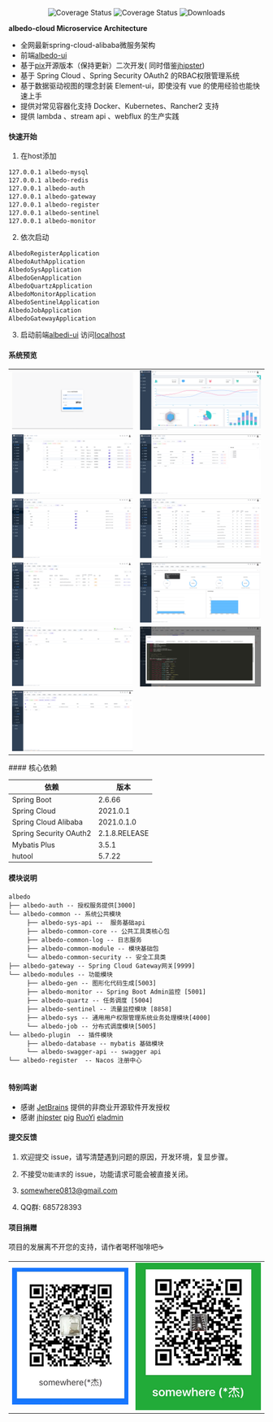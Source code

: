  <p align="center">
   <img src="https://img.shields.io/badge/Spring%20Cloud-2021.0.1-blue.svg" alt="Coverage Status">
   <img src="https://img.shields.io/badge/Spring%20Cloud%20Alibaba-2021.1-blue.svg" alt="Coverage Status">
   <img src="https://img.shields.io/badge/Spring%20Boot-2.6.6-blue.svg" alt="Downloads">
 </p>  

**albedo-cloud Microservice Architecture**

- 全网最新spring-cloud-alibaba微服务架构
- 前端<a href="https://github.com/somowhere/albedo-ui" target="_blank">albedo-ui </a>
- 基于<a href="https://gitee.com/log4j/pig" target="_blank">pix</a>开源版本（保持更新）二次开发(
  同时借鉴<a href="https://www.jhipster.tech/" target="_blank">jhipster</a>)
- 基于 Spring Cloud 、Spring Security OAuth2 的RBAC权限管理系统
- 基于数据驱动视图的理念封装 Element-ui，即使没有 vue 的使用经验也能快速上手
- 提供对常见容器化支持 Docker、Kubernetes、Rancher2 支持
- 提供 lambda 、stream api 、webflux 的生产实践

#### 快速开始

1. 在host添加

```
127.0.0.1 albedo-mysql
127.0.0.1 albedo-redis
127.0.0.1 albedo-auth
127.0.0.1 albedo-gateway
127.0.0.1 albedo-register
127.0.0.1 albedo-sentinel
127.0.0.1 albedo-monitor
```

2. 依次启动

```
AlbedoRegisterApplication
AlbedoAuthApplication
AlbedoSysApplication
AlbedoGenApplication
AlbedoQuartzApplication
AlbedoMonitorApplication
AlbedoSentinelApplication
AlbedoJobApplication
AlbedoGatewayApplication
```

3. 启动前端[albedi-ui](https://github.com/somowhere/albedo-ui) 访问[localhost](http://localhost:4000)

#### 系统预览

<table>
    <tr>
        <td><img src="https://raw.githubusercontent.com/somowhere/albedo-source/master/albedo/1.png"/></td>
        <td><img src="https://raw.githubusercontent.com/somowhere/albedo-source/master/albedo/2.png"/></td>
    </tr>
    <tr>
        <td><img src="https://raw.githubusercontent.com/somowhere/albedo-source/master/albedo/3.png"/></td>
        <td><img src="https://raw.githubusercontent.com/somowhere/albedo-source/master/albedo/4.png"/></td>
    </tr>
    <tr>
        <td><img src="https://raw.githubusercontent.com/somowhere/albedo-source/master/albedo/5.png"/></td>
        <td><img src="https://raw.githubusercontent.com/somowhere/albedo-source/master/albedo/6.png"/></td>
    </tr>
    <tr>
        <td><img src="https://raw.githubusercontent.com/somowhere/albedo-source/master/albedo/7.png"/></td>
        <td><img src="https://raw.githubusercontent.com/somowhere/albedo-source/master/albedo/8.png"/></td>
    </tr>
    <tr>
        <td><img src="https://raw.githubusercontent.com/somowhere/albedo-source/master/albedo/9.png"/></td>
        <td><img src="https://raw.githubusercontent.com/somowhere/albedo-source/master/albedo/10.png"/></td>
    </tr>
    <tr>
        <td><img src="https://raw.githubusercontent.com/somowhere/albedo-source/master/albedo/11.png"/></td>
        <td></td>
    </tr>
</table>
#### 核心依赖 

依赖 | 版本
---|---
Spring Boot |  2.6.66
Spring Cloud | 2021.0.1
Spring Cloud Alibaba | 2021.0.1.0
Spring Security OAuth2 | 2.1.8.RELEASE
Mybatis Plus | 3.5.1
hutool | 5.7.22

#### 模块说明

```
albedo
├── albedo-auth -- 授权服务提供[3000]
└── albedo-common -- 系统公共模块 
     ├── albedo-sys-api --  服务基础api
     ├── albedo-common-core -- 公共工具类核心包
     ├── albedo-common-log -- 日志服务
     ├── albedo-common-module -- 模块基础包
     └── albedo-common-security -- 安全工具类
├── albedo-gateway -- Spring Cloud Gateway网关[9999]
└── albedo-modules -- 功能模块
     ├── albedo-gen -- 图形化代码生成[5003]
     ├── albedo-monitor -- Spring Boot Admin监控 [5001]
     ├── albedo-quartz -- 任务调度 [5004]
     ├── albedo-sentinel -- 流量监控模块 [8858]
     ├── albedo-sys -- 通用用户权限管理系统业务处理模块[4000]
     └── albedo-job -- 分布式调度模块[5005]
└── albedo-plugin  -- 插件模块 
     ├── albedo-database -- mybatis 基础模块
     └── albedo-swagger-api -- swagger api
└── albedo-register  -- Nacos 注册中心
	 
```

#### 特别鸣谢

- 感谢 [JetBrains](https://www.jetbrains.com/) 提供的非商业开源软件开发授权
- 感谢
  [jhipster](https://www.jhipster.tech/)  [pig](https://gitee.com/log4j/pig)  [RuoYi](https://gitee.com/y_project/RuoYi)  [eladmin](https://github.com/elunez/eladmin)

#### 提交反馈

1. 欢迎提交 issue，请写清楚遇到问题的原因，开发环境，复显步骤。

2. 不接受`功能请求`的 issue，功能请求可能会被直接关闭。

3. <a href="mailto:somewhere0813@gmail.com">somewhere0813@gmail.com</a>

4. QQ群: 685728393

#### 项目捐赠

项目的发展离不开您的支持，请作者喝杯咖啡吧☕

<table>
    <tr>
        <td><img src="https://raw.githubusercontent.com/somowhere/albedo-source/master/albedo/alipay.png"/></td>
        <td><img src="https://raw.githubusercontent.com/somowhere/albedo-source/master/albedo/wxpay.png"/></td>
    </tr>
</table>
 

